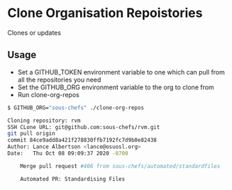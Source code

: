 # Clone Organisation Repoistories

Clones or updates

## Usage

- Set a GITHUB_TOKEN environment variable to one which can pull from all the repositories you need
- Set the GITHUB_ORG environment variable to the org to clone from
- Run clone-org-repos

```bash
$ GITHUB_ORG="sous-chefs" ./clone-org-repos

Cloning repository: rvm
SSH CLone URL: git@github.com:sous-chefs/rvm.git
git pull origin
commit 84ce9add8a421f278830ffb7192fc7d9b0e82438
Author: Lance Albertson <lance@osuosl.org>
Date:   Thu Oct 08 09:09:37 2020 -0700

    Merge pull request #406 from sous-chefs/automated/standardfiles

    Automated PR: Standardising Files
```
